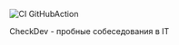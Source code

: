 ![CI GitHubAction](https://github.com/peterarsentev/CheckDev/actions/workflows/maven.yml/badge.svg)


CheckDev - пробные собеседования в IT
